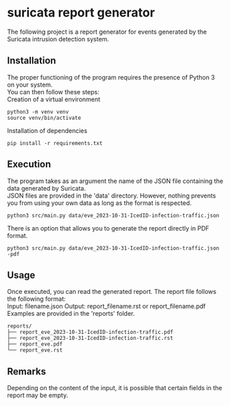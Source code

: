 # suricata report generator  

The following project is a report generator for events generated by the Suricata intrusion detection system.  

## Installation
The proper functioning of the program requires the presence of Python 3 on your system.  
You can then follow these steps:  
Creation of a virtual environment  
```
python3 -m venv venv
source venv/bin/activate
```
Installation of dependencies  
```
pip install -r requirements.txt
```

## Execution
The program takes as an argument the name of the JSON file containing the data generated by Suricata.  
JSON files are provided in the 'data' directory. However, nothing prevents you from using your own data as long as the format is respected.
```
python3 src/main.py data/eve_2023-10-31-IcedID-infection-traffic.json
```  
There is an option that allows you to generate the report directly in PDF format.  
```
python3 src/main.py data/eve_2023-10-31-IcedID-infection-traffic.json -pdf
```

## Usage
Once executed, you can read the generated report. The report file follows the following format:  
Input: filename.json Output: report_filename.rst or report_filename.pdf  
Examples are provided in the 'reports' folder.  
```
reports/
├── report_eve_2023-10-31-IcedID-infection-traffic.pdf
├── report_eve_2023-10-31-IcedID-infection-traffic.rst
├── report_eve.pdf
└── report_eve.rst
```
  
## Remarks
Depending on the content of the input, it is possible that certain fields in the report may be empty.  

